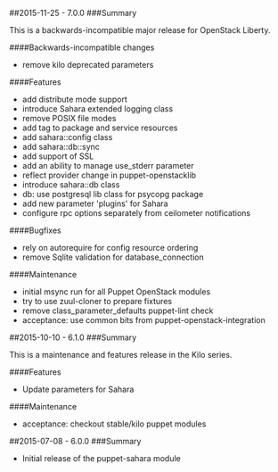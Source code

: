 ##2015-11-25 - 7.0.0
###Summary

This is a backwards-incompatible major release for OpenStack Liberty.

####Backwards-incompatible changes
- remove kilo deprecated parameters

####Features
- add distribute mode support
- introduce Sahara extended logging class
- remove POSIX file modes
- add tag to package and service resources
- add sahara::config class
- add sahara::db::sync
- add support of SSL
- add an ability to manage use_stderr parameter
- reflect provider change in puppet-openstacklib
- introduce sahara::db class
- db: use postgresql lib class for psycopg package
- add new parameter 'plugins' for Sahara
- configure rpc options separately from ceilometer notifications

####Bugfixes
- rely on autorequire for config resource ordering
- remove Sqlite validation for database_connection

####Maintenance
- initial msync run for all Puppet OpenStack modules
- try to use zuul-cloner to prepare fixtures
- remove class_parameter_defaults puppet-lint check
- acceptance: use common bits from puppet-openstack-integration

##2015-10-10 - 6.1.0
###Summary

This is a maintenance and features release in the Kilo series.

####Features
- Update parameters for Sahara

####Maintenance
- acceptance: checkout stable/kilo puppet modules

##2015-07-08 - 6.0.0
###Summary

- Initial release of the puppet-sahara module
